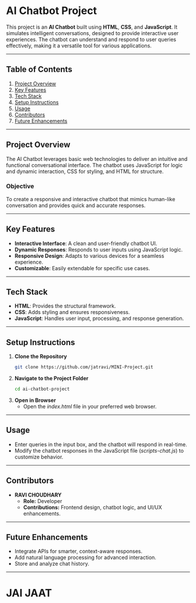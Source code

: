 # AI Chatbot Project  

This project is an **AI Chatbot** built using **HTML**, **CSS**, and **JavaScript**. It simulates intelligent conversations, designed to provide interactive user experiences. The chatbot can understand and respond to user queries effectively, making it a versatile tool for various applications.

---

## Table of Contents  
1. [Project Overview](#project-overview)  
2. [Key Features](#key-features)  
3. [Tech Stack](#tech-stack)  
4. [Setup Instructions](#setup-instructions)  
5. [Usage](#usage)  
6. [Contributors](#contributors)  
7. [Future Enhancements](#future-enhancements)   

---

## Project Overview  
The AI Chatbot leverages basic web technologies to deliver an intuitive and functional conversational interface. The chatbot uses JavaScript for logic and dynamic interaction, CSS for styling, and HTML for structure.  

### Objective  
To create a responsive and interactive chatbot that mimics human-like conversation and provides quick and accurate responses.  

---

## Key Features  
- **Interactive Interface**: A clean and user-friendly chatbot UI.  
- **Dynamic Responses**: Responds to user inputs using JavaScript logic.  
- **Responsive Design**: Adapts to various devices for a seamless experience.  
- **Customizable**: Easily extendable for specific use cases.  

---

## Tech Stack  
- **HTML**: Provides the structural framework.  
- **CSS**: Adds styling and ensures responsiveness.  
- **JavaScript**: Handles user input, processing, and response generation.  

---

## Setup Instructions  

1. **Clone the Repository**  
   ```bash
   git clone https://github.com/jatravi/MINI-Project.git
2. **Navigate to the Project Folder**
   ```bash
   cd ai-chatbot-project
3. **Open in Browser**
   - Open the *index.html* file in your preferred web browser.

---

## Usage
- Enter queries in the input box, and the chatbot will respond in real-time.
- Modify the chatbot responses in the JavaScript file (*scripts-chat.js*) to customize behavior.

---

## Contributors
- **RAVI CHOUDHARY**
  - **Role:** Developer
  - **Contributions:** Frontend design, chatbot logic, and UI/UX enhancements.

---

## Future Enhancements
- Integrate APIs for smarter, context-aware responses.
- Add natural language processing for advanced interaction.
- Store and analyze chat history.

---

# JAI JAAT
